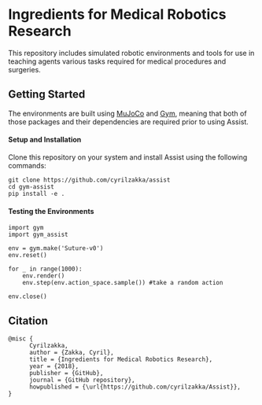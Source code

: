 # Ingredients for Medical Robotics Research
This repository includes simulated robotic environments and tools for use in teaching agents various tasks required for medical procedures and surgeries.

## Getting Started
The environments are built using [MuJoCo](https://github.com/openai/mujoco-py#obtaining-the-binaries-and-license-key) and [Gym](https://github.com/openai/gym), meaning that both of those packages and their dependencies are required prior to using Assist.

#### Setup and Installation
Clone this repository on your system and install Assist using the following commands:

    
    git clone https://github.com/cyrilzakka/assist
    cd gym-assist
    pip install -e .
    

#### Testing the Environments

    
    import gym
    import gym_assist
    
    env = gym.make('Suture-v0')
    env.reset()
    
    for _ in range(1000):
        env.render()
        env.step(env.action_space.sample()) #take a random action
    
    env.close()
    


## Citation
    @misc {
          Cyrilzakka,
          author = {Zakka, Cyril},
          title = {Ingredients for Medical Robotics Research},
          year = {2018},
          publisher = {GitHub},
          journal = {GitHub repository},
          howpublished = {\url{https://github.com/cyrilzakka/Assist}},
    }
